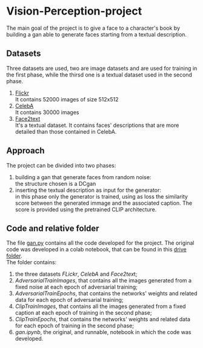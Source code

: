 # Vision-Perception-project
The main goal of the project is to give a face to a character's book by building a gan able to generate faces starting from a textual description. 

## Datasets
Three datasets are used, two are image datasets and are used for training in the first phase, while the thirsd one is a textual dataset used in the second phase.
1. [Flickr](https://www.kaggle.com/datasets/arnaud58/flickrfaceshq-dataset-ffhq) \
It contains 52000 images of size 512x512
2. [CelebA](https://drive.google.com/drive/folders/1YRRaC3LWLHorVhFNJPzVqLrUlA10eLEJ) \
It contains 30000 images
3. [Face2text](https://zenodo.org/record/6583553/files/face2text_v2.0.zip?download=1) \
It's a textual dataset. It contains faces' descriptions that are more detailed than those contained in CelebA.

## Approach
The project can be divided into two phases:
1. building a gan that generate faces from random noise: \
the structure chosen is a DCgan
2. inserting the textual description as input for the generator:\
in this phase only the generator is trained, using as loss the similarity score between the generated immage and the associated caption. The score is provided using the pretrained CLIP architecture.

## Code and relative folder
The file [gan.py](https://github.com/PaolaFoc/Vision-Perception-project/blob/main/gan.py) contains all the code developed for the project. 
The original code was developed in a colab notebook, that can be found in this [drive folder](https://drive.google.com/drive/folders/1w2ErKRgulfJaPdxAECsFwf1IOHyd0qNn?usp=share_link).\
The folder contains:
1. the three datasets *FLickr*, *CelebA* and *Face2tex*t;
2. *AdversarialTrainImages*, that contains all the images generated from a fixed noise at each epoch of adversarial training;
3. *AdversarialTrainEpochs*, that contains the networks' weights and related data for each epoch of adversarial training;
4. *ClipTrainImages*, that contains all the images generated from a fixed caption at each epoch of training in the second phase;
5. *ClipTrainEpochs*, that contains the networks' weights and related data for each epoch of training in the second phase;
6. *gan.ipynb*, the original, and runnable, notebook in which the code was developed.

